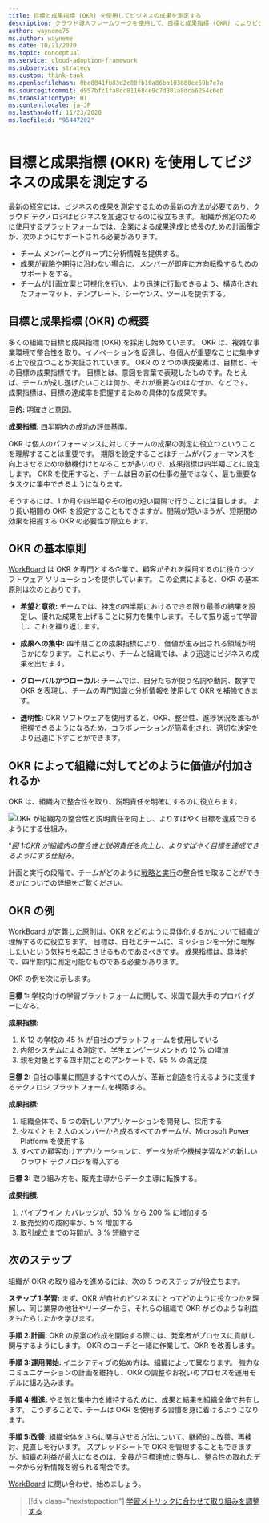 ```yaml
---
title: 目標と成果指標 (OKR) を使用してビジネスの成果を測定する
description: クラウド導入フレームワークを使用して、目標と成果指標 (OKR) によりビジネスの成果を測定します。
author: wayneme75
ms.author: wayneme
ms.date: 10/21/2020
ms.topic: conceptual
ms.service: cloud-adoption-framework
ms.subservice: strategy
ms.custom: think-tank
ms.openlocfilehash: 0be8841fb83d2c00fb10a86bb103880ee59b7e7a
ms.sourcegitcommit: d957bfc1fa8dc81168ce9c7d801a8dca6254c6eb
ms.translationtype: HT
ms.contentlocale: ja-JP
ms.lasthandoff: 11/23/2020
ms.locfileid: "95447202"
---
```

<!-- docutune:casing WorkBoard -->

# <a name="measure-business-outcomes-using-objectives-and-key-results-okrs"></a>目標と成果指標 (OKR) を使用してビジネスの成果を測定する

最新の経営には、ビジネスの成果を測定するための最新の方法が必要であり、クラウド テクノロジはビジネスを加速させるのに役立ちます。 組織が測定のために使用するプラットフォームでは、企業による成果達成と成長のための計画策定が、次のようにサポートされる必要があります。

- チーム メンバーとグループに分析情報を提供する。
- 成果が戦略や期待に沿わない場合に、メンバーが即座に方向転換するためのサポートをする。
- チームが計画立案と可視化を行い、より迅速に行動できるよう、構造化されたフォーマット、テンプレート、シーケンス、ツールを提供する。

## <a name="an-overview-of-objectives-and-key-results-okrs"></a>目標と成果指標 (OKR) の概要

多くの組織で目標と成果指標 (OKR) を採用し始めています。 OKR は、複雑な事業環境で整合性を取り、イノベーションを促進し、各個人が重要なことに集中する上で役立つことが実証されています。 OKR の 2 つの構成要素は、目標と、その目標の成果指標です。 目標とは、意図を言葉で表現したものです。たとえば、チームが成し遂げたいことは何か、それが重要なのはなぜか、などです。 成果指標は、目標の達成率を把握するための具体的な成果です。

**目的:** 明確さと意図。

**成果指標:** 四半期内の成功の評価基準。

OKR は個人のパフォーマンスに対してチームの成果の測定に役立つということを理解することは重要です。 期限を設定することはチームがパフォーマンスを向上させるための動機付けとなることが多いので、成果指標は四半期ごとに設定します。 OKR を使用すると、チームは目の前の仕事の量ではなく、最も重要なタスクに集中できるようになります。

そうするには、1 か月や四半期やその他の短い間隔で行うことに注目します。 より長い期間の OKR を設定することもできますが、間隔が短いほうが、短期間の効果を把握する OKR の必要性が際立ちます。

## <a name="okr-key-principles"></a>OKR の基本原則

[WorkBoard](https://www.workboard.com) は OKR を専門とする企業で、顧客がそれを採用するのに役立つソフトウェア ソリューションを提供しています。 この企業によると、OKR の基本原則は次のとおりです。

- **希望と意欲:** チームでは、特定の四半期におけるできる限り最善の結果を設定し、優れた成果を上げることに努力を集中します。そして振り返って学習し、これを繰り返します。

- **成果への集中:** 四半期ごとの成果指標により、価値が生み出される領域が明らかになります。 これにより、チームと組織では、より迅速にビジネスの成果を出せます。

- **グローバルかつローカル:** チームでは、自分たちが使う名詞や動詞、数字で OKR を表現し、チームの専門知識と分析情報を使用して OKR を補強できます。

- **透明性:** OKR ソフトウェアを使用すると、OKR、整合性、進捗状況を誰もが把握できるようになるため、コラボレーションが簡素化され、適切な決定をより迅速に下すことができます。

## <a name="how-okrs-add-value-to-an-organization"></a>OKR によって組織に対してどのように価値が付加されるか

OKR は、組織内で整合性を取り、説明責任を明確にするのに役立ちます。

![OKR が組織内の整合性と説明責任を向上し、よりすばやく目標を達成できるようにする仕組み。](../../_images/strategy/OKR.jpg)

"_図 1:OKR が組織内の整合性と説明責任を向上し、よりすばやく目標を達成できるようにする仕組み。_

計画と実行の段階で、チームがどのように[戦略と実行](https://www.workboard.com/blog/execution-vs-strategy.php)の整合性を取ることができるかについての詳細をご覧ください。

## <a name="examples-of-okrs"></a>OKR の例

WorkBoard が定義した原則は、OKR をどのように具体化するかについて組織が理解するのに役立ちます。 目標は、自社とチームに、ミッションを十分に理解したいという気持ちを起こさせるものであるべきです。 成果指標は、具体的で、四半期内に測定可能なものである必要があります。

OKR の例を次に示します。

**目標 1:** 学校向けの学習プラットフォームに関して、米国で最大手のプロバイダーになる。

**成果指標:**

1. K-12 の学校の 45 % が自社のプラットフォームを使用している
1. 内部システムによる測定で、学生エンゲージメントの 12 % の増加
1. 親を対象とする四半期ごとのアンケートで、95 % の満足度

**目標 2:** 自社の事業に関連するすべての人が、革新と創造を行えるように支援するテクノロジ プラットフォームを構築する。

**成果指標:**

1. 組織全体で、5 つの新しいアプリケーションを開発し、採用する
1. 少なくとも 2 人のメンバーから成るすべてのチームが、Microsoft Power Platform を使用する
1. すべての顧客向けアプリケーションに、データ分析や機械学習などの新しいクラウド テクノロジを導入する

**目標 3:** 取り組み方を、販売主導からデータ主導に転換する。

**成果指標:**

1. パイプライン カバレッジが、50 % から 200 % に増加する
1. 販売契約の成約率が、5 % 増加する
1. 取引成立までの時間が、8 % 短縮する

## <a name="next-steps"></a>次のステップ

組織が OKR の取り組みを進めるには、次の 5 つのステップが役立ちます。

**ステップ 1:学習:** まず、OKR が自社のビジネスにとってどのように役立つかを理解し、同じ業界の他社やリーダーから、それらの組織で OKR がどのような利益をもたらしたかを学びます。

**手順 2:計画:** OKR の原案の作成を開始する際には、発案者がプロセスに貢献し関与するようにします。 OKR のコーチと一緒に作業して、OKR を改善します。

**手順 3:運用開始:** イニシアティブの始め方は、組織によって異なります。 強力なコミュニケーションの計画を維持し、OKR の調整やお祝いのプロセスを運用モデルに組み込みます。

**手順 4:推進:** やる気と集中力を維持するために、成果と結果を組織全体で共有します。 こうすることで、チームは OKR を使用する習慣を身に着けるようになります。

**手順 5:改善:** 組織全体をさらに関与させる方法について、継続的に改善、再検討、見直しを行います。 スプレッドシートで OKR を管理することもできますが、組織の利益が最大になるのは、全員が目標達成に寄与し、整合性の取れたデータから分析情報を得られる場合です。

[WorkBoard](https://appsource.microsoft.com/en-us/marketplace/co-sell/SOL-31525-NGJ) に問い合わせ、始めましょう。

> [!div class="nextstepaction"]
> [学習メトリックに合わせて取り組みを調整する](../learning-metrics.md)
